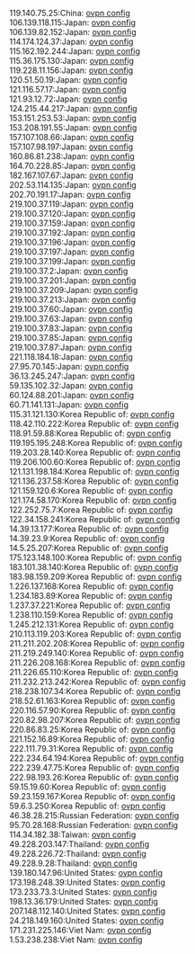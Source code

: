 119.140.75.25:China: [ovpn config](vpn/119_140_75_25.ovpn)  
106.139.118.115:Japan: [ovpn config](vpn/106_139_118_115.ovpn)  
106.139.82.152:Japan: [ovpn config](vpn/106_139_82_152.ovpn)  
114.174.124.37:Japan: [ovpn config](vpn/114_174_124_37.ovpn)  
115.162.192.244:Japan: [ovpn config](vpn/115_162_192_244.ovpn)  
115.36.175.130:Japan: [ovpn config](vpn/115_36_175_130.ovpn)  
119.228.11.156:Japan: [ovpn config](vpn/119_228_11_156.ovpn)  
120.51.50.19:Japan: [ovpn config](vpn/120_51_50_19.ovpn)  
121.116.57.17:Japan: [ovpn config](vpn/121_116_57_17.ovpn)  
121.93.12.72:Japan: [ovpn config](vpn/121_93_12_72.ovpn)  
124.215.44.217:Japan: [ovpn config](vpn/124_215_44_217.ovpn)  
153.151.253.53:Japan: [ovpn config](vpn/153_151_253_53.ovpn)  
153.208.191.55:Japan: [ovpn config](vpn/153_208_191_55.ovpn)  
157.107.108.66:Japan: [ovpn config](vpn/157_107_108_66.ovpn)  
157.107.98.197:Japan: [ovpn config](vpn/157_107_98_197.ovpn)  
160.86.81.238:Japan: [ovpn config](vpn/160_86_81_238.ovpn)  
164.70.228.85:Japan: [ovpn config](vpn/164_70_228_85.ovpn)  
182.167.107.67:Japan: [ovpn config](vpn/182_167_107_67.ovpn)  
202.53.114.135:Japan: [ovpn config](vpn/202_53_114_135.ovpn)  
202.70.191.17:Japan: [ovpn config](vpn/202_70_191_17.ovpn)  
219.100.37.119:Japan: [ovpn config](vpn/219_100_37_119.ovpn)  
219.100.37.120:Japan: [ovpn config](vpn/219_100_37_120.ovpn)  
219.100.37.159:Japan: [ovpn config](vpn/219_100_37_159.ovpn)  
219.100.37.192:Japan: [ovpn config](vpn/219_100_37_192.ovpn)  
219.100.37.196:Japan: [ovpn config](vpn/219_100_37_196.ovpn)  
219.100.37.197:Japan: [ovpn config](vpn/219_100_37_197.ovpn)  
219.100.37.199:Japan: [ovpn config](vpn/219_100_37_199.ovpn)  
219.100.37.2:Japan: [ovpn config](vpn/219_100_37_2.ovpn)  
219.100.37.201:Japan: [ovpn config](vpn/219_100_37_201.ovpn)  
219.100.37.209:Japan: [ovpn config](vpn/219_100_37_209.ovpn)  
219.100.37.213:Japan: [ovpn config](vpn/219_100_37_213.ovpn)  
219.100.37.60:Japan: [ovpn config](vpn/219_100_37_60.ovpn)  
219.100.37.63:Japan: [ovpn config](vpn/219_100_37_63.ovpn)  
219.100.37.83:Japan: [ovpn config](vpn/219_100_37_83.ovpn)  
219.100.37.85:Japan: [ovpn config](vpn/219_100_37_85.ovpn)  
219.100.37.87:Japan: [ovpn config](vpn/219_100_37_87.ovpn)  
221.118.184.18:Japan: [ovpn config](vpn/221_118_184_18.ovpn)  
27.95.70.145:Japan: [ovpn config](vpn/27_95_70_145.ovpn)  
36.13.245.247:Japan: [ovpn config](vpn/36_13_245_247.ovpn)  
59.135.102.32:Japan: [ovpn config](vpn/59_135_102_32.ovpn)  
60.124.88.201:Japan: [ovpn config](vpn/60_124_88_201.ovpn)  
60.71.141.131:Japan: [ovpn config](vpn/60_71_141_131.ovpn)  
115.31.121.130:Korea Republic of: [ovpn config](vpn/115_31_121_130.ovpn)  
118.42.110.222:Korea Republic of: [ovpn config](vpn/118_42_110_222.ovpn)  
118.91.59.88:Korea Republic of: [ovpn config](vpn/118_91_59_88.ovpn)  
119.195.195.248:Korea Republic of: [ovpn config](vpn/119_195_195_248.ovpn)  
119.203.28.140:Korea Republic of: [ovpn config](vpn/119_203_28_140.ovpn)  
119.206.100.60:Korea Republic of: [ovpn config](vpn/119_206_100_60.ovpn)  
121.131.198.184:Korea Republic of: [ovpn config](vpn/121_131_198_184.ovpn)  
121.136.237.58:Korea Republic of: [ovpn config](vpn/121_136_237_58.ovpn)  
121.159.120.6:Korea Republic of: [ovpn config](vpn/121_159_120_6.ovpn)  
121.174.58.170:Korea Republic of: [ovpn config](vpn/121_174_58_170.ovpn)  
122.252.75.7:Korea Republic of: [ovpn config](vpn/122_252_75_7.ovpn)  
122.34.158.241:Korea Republic of: [ovpn config](vpn/122_34_158_241.ovpn)  
14.39.13.177:Korea Republic of: [ovpn config](vpn/14_39_13_177.ovpn)  
14.39.23.9:Korea Republic of: [ovpn config](vpn/14_39_23_9.ovpn)  
14.5.25.207:Korea Republic of: [ovpn config](vpn/14_5_25_207.ovpn)  
175.123.148.100:Korea Republic of: [ovpn config](vpn/175_123_148_100.ovpn)  
183.101.38.140:Korea Republic of: [ovpn config](vpn/183_101_38_140.ovpn)  
183.98.159.209:Korea Republic of: [ovpn config](vpn/183_98_159_209.ovpn)  
1.226.137.168:Korea Republic of: [ovpn config](vpn/1_226_137_168.ovpn)  
1.234.183.89:Korea Republic of: [ovpn config](vpn/1_234_183_89.ovpn)  
1.237.37.221:Korea Republic of: [ovpn config](vpn/1_237_37_221.ovpn)  
1.238.110.159:Korea Republic of: [ovpn config](vpn/1_238_110_159.ovpn)  
1.245.212.131:Korea Republic of: [ovpn config](vpn/1_245_212_131.ovpn)  
210.113.119.203:Korea Republic of: [ovpn config](vpn/210_113_119_203.ovpn)  
211.211.202.208:Korea Republic of: [ovpn config](vpn/211_211_202_208.ovpn)  
211.219.249.140:Korea Republic of: [ovpn config](vpn/211_219_249_140.ovpn)  
211.226.208.168:Korea Republic of: [ovpn config](vpn/211_226_208_168.ovpn)  
211.226.65.110:Korea Republic of: [ovpn config](vpn/211_226_65_110.ovpn)  
211.232.213.242:Korea Republic of: [ovpn config](vpn/211_232_213_242.ovpn)  
218.238.107.34:Korea Republic of: [ovpn config](vpn/218_238_107_34.ovpn)  
218.52.61.163:Korea Republic of: [ovpn config](vpn/218_52_61_163.ovpn)  
220.116.57.90:Korea Republic of: [ovpn config](vpn/220_116_57_90.ovpn)  
220.82.98.207:Korea Republic of: [ovpn config](vpn/220_82_98_207.ovpn)  
220.86.83.25:Korea Republic of: [ovpn config](vpn/220_86_83_25.ovpn)  
221.152.16.89:Korea Republic of: [ovpn config](vpn/221_152_16_89.ovpn)  
222.111.79.31:Korea Republic of: [ovpn config](vpn/222_111_79_31.ovpn)  
222.234.64.194:Korea Republic of: [ovpn config](vpn/222_234_64_194.ovpn)  
222.239.47.75:Korea Republic of: [ovpn config](vpn/222_239_47_75.ovpn)  
222.98.193.26:Korea Republic of: [ovpn config](vpn/222_98_193_26.ovpn)  
59.15.19.60:Korea Republic of: [ovpn config](vpn/59_15_19_60.ovpn)  
59.23.159.167:Korea Republic of: [ovpn config](vpn/59_23_159_167.ovpn)  
59.6.3.250:Korea Republic of: [ovpn config](vpn/59_6_3_250.ovpn)  
46.38.28.215:Russian Federation: [ovpn config](vpn/46_38_28_215.ovpn)  
95.70.28.168:Russian Federation: [ovpn config](vpn/95_70_28_168.ovpn)  
114.34.182.38:Taiwan: [ovpn config](vpn/114_34_182_38.ovpn)  
49.228.203.147:Thailand: [ovpn config](vpn/49_228_203_147.ovpn)  
49.228.226.72:Thailand: [ovpn config](vpn/49_228_226_72.ovpn)  
49.228.9.28:Thailand: [ovpn config](vpn/49_228_9_28.ovpn)  
139.180.147.96:United States: [ovpn config](vpn/139_180_147_96.ovpn)  
173.198.248.39:United States: [ovpn config](vpn/173_198_248_39.ovpn)  
173.233.73.3:United States: [ovpn config](vpn/173_233_73_3.ovpn)  
198.13.36.179:United States: [ovpn config](vpn/198_13_36_179.ovpn)  
207.148.112.140:United States: [ovpn config](vpn/207_148_112_140.ovpn)  
24.218.149.160:United States: [ovpn config](vpn/24_218_149_160.ovpn)  
171.231.225.146:Viet Nam: [ovpn config](vpn/171_231_225_146.ovpn)  
1.53.238.238:Viet Nam: [ovpn config](vpn/1_53_238_238.ovpn)  
